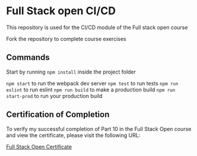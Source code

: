 # Full Stack open CI/CD

This repository is used for the CI/CD module of the Full stack open course

Fork the repository to complete course exercises

## Commands

Start by running `npm install` inside the project folder

`npm start` to run the webpack dev server
`npm test` to run tests
`npm run eslint` to run eslint
`npm run build` to make a production build
`npm run start-prod` to run your production build

## Certification of Completion

To verify my successful completion of Part 10 in the Full Stack Open course and view the certificate, please visit the following URL:

[Full Stack Open Certificate](https://studies.cs.helsinki.fi/stats/api/certificate/fs-cicd/en/2f5b4f4ee5807c742a9d49154a3aa64b)

